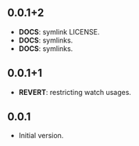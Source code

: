 ## 0.0.1+2

 - **DOCS**: symlink LICENSE.
 - **DOCS**: symlinks.
 - **DOCS**: symlinks.

## 0.0.1+1

 - **REVERT**: restricting watch usages.

## 0.0.1

- Initial version.
